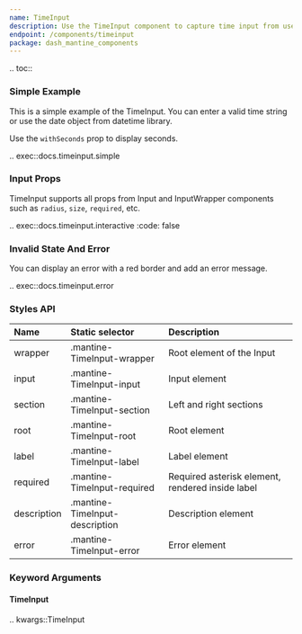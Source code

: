 ```yaml
---
name: TimeInput
description: Use the TimeInput component to capture time input from user.
endpoint: /components/timeinput
package: dash_mantine_components
---
```


.. toc::

### Simple Example

This is a simple example of the TimeInput. You can enter a valid time string or use the date object from datetime 
library.

Use the  `withSeconds` prop to display seconds.

.. exec::docs.timeinput.simple

### Input Props

TimeInput supports all props from Input and InputWrapper components such as `radius`, `size`, `required`, etc.

.. exec::docs.timeinput.interactive
    :code: false

### Invalid State And Error

You can display an error with a red border and add an error message.

.. exec::docs.timeinput.error

### Styles API

| Name        | Static selector                | Description                                      |
|:------------|:-------------------------------|:-------------------------------------------------|
| wrapper     | .mantine-TimeInput-wrapper     | Root element of the Input                        |
| input       | .mantine-TimeInput-input       | Input element                                    |
| section     | .mantine-TimeInput-section     | Left and right sections                          |
| root        | .mantine-TimeInput-root        | Root element                                     |
| label       | .mantine-TimeInput-label       | Label element                                    |
| required    | .mantine-TimeInput-required    | Required asterisk element, rendered inside label |
| description | .mantine-TimeInput-description | Description element                              |
| error       | .mantine-TimeInput-error       | Error element                                    |

### Keyword Arguments

#### TimeInput

.. kwargs::TimeInput
